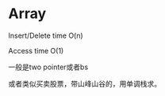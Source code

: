# Array

Insert/Delete time O\(n\)

Access time O\(1\)



一般是two pointer或者bs

或者类似买卖股票，带山峰山谷的，用单调栈求。







